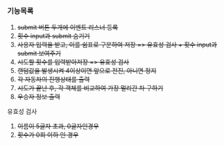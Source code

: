 ### 기능목록

1. ~~submit 버튼 두개에 이벤트 리스너 등록~~
2. ~~횟수 input과 submit 숨기기~~
3. ~~사용자 입력을 받고, 이를 쉼표로 구분하여 저장 => 유효성 검사 + 횟수 input과 submit 보여주기~~
4. ~~시도할 횟수를 입력받아저장 => 유효성 검사~~
5. ~~랜덤값을 발생시켜 4이상이면 앞으로 전진, 아니면 정지~~
6. ~~각 자동차의 진행상태를 출력~~
7. ~~시도가 끝난 후, 각 객체를 비교하여 가장 멀리간 차 구하기~~
8. ~~우승자 정보 출력~~

유효성 검사

1. ~~이름이 5글자 초과, 0글자인경우~~
2. ~~횟수가 0회 이하 인 경우~~
